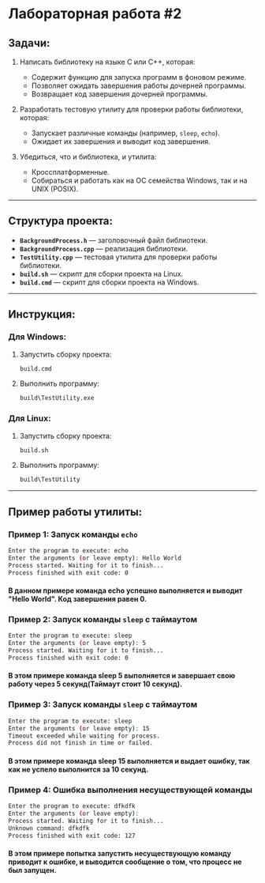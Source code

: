 # Лабораторная работа #2

## Задачи:

1. Написать библиотеку на языке C или C++, которая:
   - Содержит функцию для запуска программ в фоновом режиме.
   - Позволяет ожидать завершения работы дочерней программы.
   - Возвращает код завершения дочерней программы.
   
2. Разработать тестовую утилиту для проверки работы библиотеки, которая:
   - Запускает различные команды (например, `sleep`, `echo`).
   - Ожидает их завершения и выводит код завершения.
   
3. Убедиться, что и библиотека, и утилита:
   - Кроссплатформенные.
   - Собираться и работать как на ОС семейства Windows, так и на UNIX (POSIX).

---

## Структура проекта:

- **`BackgroundProcess.h`** — заголовочный файл библиотеки.
- **`BackgroundProcess.cpp`** — реализация библиотеки.
- **`TestUtility.cpp`** — тестовая утилита для проверки работы библиотеки.
- **`build.sh`** — скрипт для сборки проекта на Linux.
- **`build.cmd`** — скрипт для сборки проекта на Windows.

---

## Инструкция:

### Для Windows:

1. Запустить сборку проекта:
   ```cmd
   build.cmd
   ```
2. Выполнить программу:
   ```cmd
   build\TestUtility.exe
   ```

### Для Linux:

1. Запустить сборку проекта:
   ```bash
   build.sh
   ```
2. Выполнить программу:
   ```bash
   build\TestUtility
   ```

---

## Пример работы утилиты:

### Пример 1: Запуск команды `echo`

```bash
Enter the program to execute: echo
Enter the arguments (or leave empty): Hello World
Process started. Waiting for it to finish...
Process finished with exit code: 0
```

#### В данном примере команда echo успешно выполняется и выводит "Hello World". Код завершения равен 0.

### Пример 2: Запуск команды `sleep` с таймаутом

```bash
Enter the program to execute: sleep
Enter the arguments (or leave empty): 5
Process started. Waiting for it to finish...
Process finished with exit code: 0
```

#### В этом примере команда sleep 5 выполняется и завершает свою работу через 5 секунд(Таймаут стоит 10 секунд).

### Пример 3: Запуск команды `sleep` с таймаутом

```bash
Enter the program to execute: sleep
Enter the arguments (or leave empty): 15
Timeout exceeded while waiting for process.
Process did not finish in time or failed.
```

#### В этом примере команда sleep 15 выполняется и выдает ошибку, так как не успело выполнится за 10 секунд.

### Пример 4: Ошибка выполнения несуществующей команды

```bash
Enter the program to execute: dfkdfk
Enter the arguments (or leave empty):  
Process started. Waiting for it to finish...
Unknown command: dfkdfk
Process finished with exit code: 127
```

#### В этом примере попытка запустить несуществующую команду приводит к ошибке, и выводится сообщение о том, что процесс не был запущен.
